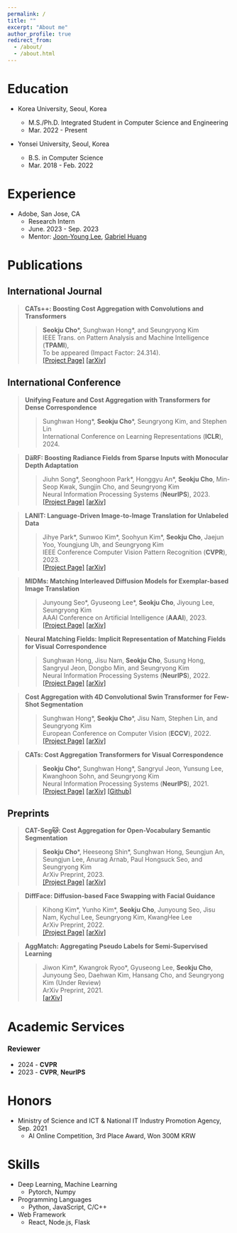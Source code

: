 ```yaml
---
permalink: /
title: ""
excerpt: "About me"
author_profile: true
redirect_from: 
  - /about/
  - /about.html
---
```


Education
======

* Korea University, Seoul, Korea
  * M.S./Ph.D. Integrated Student in Computer Science and Engineering
  * Mar. 2022 - Present

* Yonsei University, Seoul, Korea
  * B.S. in Computer Science
  * Mar. 2018 - Feb. 2022

Experience
======
* Adobe, San Jose, CA
  * Research Intern
  * June. 2023 - Sep. 2023
  * Mentor: <a href="https://joonyoung-cv.github.io">Joon-Young Lee</a>, <a href="https://gabriel-huang.github.io">Gabriel Huang</a>

Publications
======

## International Journal

> <i style='font-style: normal;'>**CATs++: Boosting Cost Aggregation with Convolutions and Transformers**<br></i>
>> <i style='font-style: normal;'>**Seokju Cho**\*, Sunghwan Hong*, and Seungryong Kim<br></i>
>> <i style='font-style: normal;'>IEEE Trans. on Pattern Analysis and Machine Intelligence (**TPAMI**), <br> To be appeared (Impact Factor: 24.314).<br></i>
>> <i style='font-style: normal;'><a href="https://ku-cvlab.github.io/CATs-PlusPlus-Project-Page/">[Project Page]</a> <a href="https://arxiv.org/abs/2202.06817">[arXiv]</a>

## International Conference

> <i style='font-style: normal;'>**Unifying Feature and Cost Aggregation with Transformers for Dense Correspondence**<br></i>
>> <i style='font-style: normal;'>Sunghwan Hong*, **Seokju Cho**\*, Seungryong Kim, and Stephen Lin<br></i>
>> <i style='font-style: normal;'>International Conference on Learning Representations (**ICLR**), 2024.<br></i>
<!-- >> <i style='font-style: normal;'><a href="https://ku-cvlab.github.io/DaRF/">[Project Page]</a> <a href="https://arxiv.org/abs/2305.19201">[arXiv]</a>  -->

> <i style='font-style: normal;'>**DäRF: Boosting Radiance Fields from Sparse Inputs with Monocular Depth Adaptation**<br></i>
>> <i style='font-style: normal;'>Jiuhn Song\*, Seonghoon Park\*, Honggyu An\*, **Seokju Cho**, Min-Seop Kwak, Sungjin Cho, and Seungryong Kim<br></i>
>> <i style='font-style: normal;'>Neural Information Processing Systems (**NeurIPS**), 2023.<br></i>
>> <i style='font-style: normal;'><a href="https://ku-cvlab.github.io/DaRF/">[Project Page]</a> <a href="https://arxiv.org/abs/2305.19201">[arXiv]</a> 

> <i style='font-style: normal;'>**LANIT: Language-Driven Image-to-Image Translation for Unlabeled Data**<br></i>
>> <i style='font-style: normal;'>Jihye Park\*, Sunwoo Kim\*, Soohyun Kim\*, **Seokju Cho**, Jaejun Yoo, Youngjung Uh, and Seungryong Kim<br></i>
>> <i style='font-style: normal;'>IEEE Conference Computer Vision Pattern Recognition (**CVPR**), 2023.<br></i>
>> <i style='font-style: normal;'><a href="https://ku-cvlab.github.io/LANIT/">[Project Page]</a> <a href="https://arxiv.org/abs/2208.14889">[arXiv]</a> 

> <i style='font-style: normal;'>**MIDMs: Matching Interleaved Diffusion Models for Exemplar-based Image Translation**<br></i>
>> <i style='font-style: normal;'>Junyoung Seo\*, Gyuseong Lee\*, **Seokju Cho**, Jiyoung Lee, Seungryong Kim<br></i>
>> <i style='font-style: normal;'>AAAI Conference on Artificial Intelligence (**AAAI**), 2023.<br></i>
>> <i style='font-style: normal;'><a href="https://ku-cvlab.github.io/MIDMs/">[Project Page]</a> <a href="https://arxiv.org/abs/2209.11047">[arXiv]</a> 

> <i style='font-style: normal;'>**Neural Matching Fields: Implicit Representation of Matching Fields for Visual Correspondence**<br></i>
>> <i style='font-style: normal;'>Sunghwan Hong, Jisu Nam, **Seokju Cho**, Susung Hong,  Sangryul Jeon, Dongbo Min, and Seungryong Kim<br></i>
>> <i style='font-style: normal;'>Neural Information Processing Systems (**NeurIPS**), 2022.<br></i>
>> <i style='font-style: normal;'><a href="https://ku-cvlab.github.io/NeMF/">[Project Page]</a> <a href="https://arxiv.org/abs/2210.02689">[arXiv]</a> 

> <i style='font-style: normal;'>**Cost Aggregation with 4D Convolutional Swin Transformer for Few-Shot Segmentation**<br></i>
>> <i style='font-style: normal;'>Sunghwan Hong*, **Seokju Cho**\*, Jisu Nam, Stephen Lin, and Seungryong Kim<br></i>
>> <i style='font-style: normal;'>European Conference on Computer Vision (**ECCV**), 2022.<br></i>
>> <i style='font-style: normal;'><a href="https://seokju-cho.github.io/VAT/">[Project Page]</a> <a href="https://arxiv.org/abs/2207.10866">[arXiv]</a> 
<!-- <a href="https://github.com/Seokju-Cho/Volumetric-Aggregation-Transformer">[Github]</a> -->

> <i style='font-style: normal;'>**CATs: Cost Aggregation Transformers for Visual Correspondence**</i>
>> <i style='font-style: normal;'>**Seokju Cho**\*, Sunghwan Hong*, Sangryul Jeon, Yunsung Lee, Kwanghoon Sohn, and Seungryong Kim<br></i>
>> <i style='font-style: normal;'>Neural Information Processing Systems (**NeurIPS**), 2021.<br></i>
>> <i style='font-style: normal;'><a href="https://sunghwanhong.github.io/CATs/">[Project Page]</a> <a href="https://arxiv.org/abs/2106.02520">[arXiv]</a> <a href="https://github.com/SunghwanHong/Cost-Aggregation-transformers">[Github]</a>
</i>


## Preprints

> <i style='font-style: normal;'>**CAT-Seg🐱: Cost Aggregation for Open-Vocabulary Semantic Segmentation**<br></i>
>> <i style='font-style: normal;'>**Seokju Cho**\*, Heeseong Shin\*, Sunghwan Hong, Seungjun An, Seungjun Lee, Anurag Arnab, Paul Hongsuck Seo, and Seungryong Kim<br></i>
>> <i style='font-style: normal;'>ArXiv Preprint, 2023.<br></i>
>> <i style='font-style: normal;'><a href="https://ku-cvlab.github.io/CAT-Seg/">[Project Page]</a> <a href="https://arxiv.org/abs/2303.11797">[arXiv]</a> 

> <i style='font-style: normal;'>**DiffFace: Diffusion-based Face Swapping with Facial Guidance**<br></i>
>> <i style='font-style: normal;'>Kihong Kim\*, Yunho Kim\*, **Seokju Cho**, Junyoung Seo, Jisu Nam, Kychul Lee, Seungryong Kim, KwangHee Lee<br></i>
>> <i style='font-style: normal;'>ArXiv Preprint, 2022.<br></i>
>> <i style='font-style: normal;'><a href="https://hxngiee.github.io/DiffFace/">[Project Page]</a> <a href="https://arxiv.org/abs/2212.13344">[arXiv]</a> 

> <i style='font-style: normal;'>**AggMatch: Aggregating Pseudo Labels for Semi-Supervised Learning**<br></i>
>> <i style='font-style: normal;'>Jiwon Kim\*, Kwangrok Ryoo\*, Gyuseong Lee, **Seokju Cho**, Junyoung Seo, Daehwan Kim, Hansang Cho, and Seungryong Kim (Under Review)<br></i>
>> <i style='font-style: normal;'>ArXiv Preprint, 2021.<br></i>
>> <i style='font-style: normal;'><a href="https://arxiv.org/abs/2201.10444">[arXiv]</a>

Academic Services
======
### Reviewer
* 2024 - **CVPR**
* 2023 - **CVPR**, **NeurIPS**

Honors
======
* Ministry of Science and ICT & National IT Industry Promotion Agency, Sep. 2021
  * AI Online Competition, 3rd Place Award, Won 300M KRW

Skills
======
* Deep Learning, Machine Learning
  * Pytorch, Numpy
* Programming Languages
  * Python, JavaScript, C/C++
* Web Framework
  * React, Node.js, Flask
